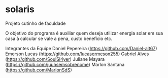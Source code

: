 # solaris

Projeto cutinho de faculdade

O objetivo do programa é auxiliar quem deseja utilizar energia solar em sua casa à calcular se vale a pena, custo benefício etc.

Integrantes da Equipe
Daniel Pepereira (https://github.com/Daniel-alt67)
Emerson Lucas (https://github.com/lucasermeson255)
Gabriel Alves (https://github.com/SoulSl4yer)
Juliane Mayara (https://github.com/juuhsemsobrenome)
Marlon Santana (https://github.com/MarlonSdS)
